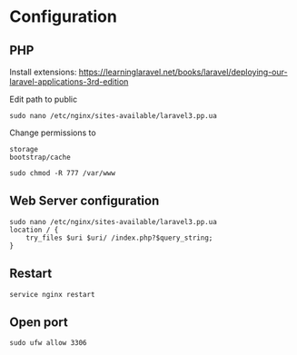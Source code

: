 # Configuration
## PHP
Install extensions:
https://learninglaravel.net/books/laravel/deploying-our-laravel-applications-3rd-edition


Edit path to public
```
sudo nano /etc/nginx/sites-available/laravel3.pp.ua
```
Change permissions to 
```
storage
bootstrap/cache

sudo chmod -R 777 /var/www
```
## Web Server configuration

```
sudo nano /etc/nginx/sites-available/laravel3.pp.ua
location / {
    try_files $uri $uri/ /index.php?$query_string;
}
```

## Restart
````
service nginx restart
````

## Open port
```
sudo ufw allow 3306
```

